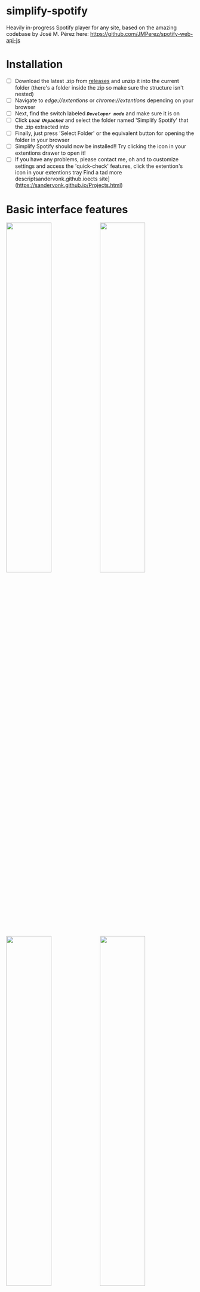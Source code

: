 # simplify-spotify

Heavily in-progress Spotify player for any site, based on the amazing codebase by José M. Pérez here: https://github.com/JMPerez/spotify-web-api-js

# Installation

- [ ] Download the latest .zip from [releases](https://github.com/sandervonk/simplify-spotify/releases) and unzip it into the current folder (there's a folder inside the zip so make sure the structure isn't nested)
- [ ] Navigate to _edge://extentions_ or _chrome://extentions_ depending on your browser
- [ ] Next, find the switch labeled _**`Developer mode`**_ and make sure it is on
- [ ] Click _**`Load Unpacked`**_ and select the folder named 'Simplify Spotify' that the .zip extracted into
- [ ] Finally, just press 'Select Folder' or the equivalent button for opening the folder in your browser
- [ ] Simplify Spotify should now be installed!! Try clicking the icon in your extentions drawer to open it!
- [ ] If you have any problems, please contact me, oh and to customize settings and access the 'quick-check' features, click the extention's icon in your extentions tray
      Find a tad more descriptsandervonk.github.ioects site](https://sandervonk.github.io/Projects.html)

# Basic interface features

<p>
<img width="49%" src="https://sandervonk.github.io/simplify-spotify/img/tutorial/1tutorial-interface.jpg">
<img width="49%" src="https://sandervonk.github.ioub.io/simplify-spotify/img/tutorial/2tutorial-playlists.jpg">
<img width="49%" src="https://sandervonk.github.ioub.io/simplify-spotify/img/tutorial/3tutorial-devices.jpg">
<img width="49%" src="https://sandervonk.github.io/simplify-spotify/img/tutorial/4tutorial-devices-volume.jpg">
<img width="49%" src="https://sandervonk.github.io/simplify-spotify/img/tutorial/5tutorial-settings.jpg">
</p>
